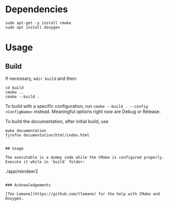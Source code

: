 # Dependencies

```
sudo apt-get -y install cmake
sudo apt install doxygen
```

# Usage

## Build

If necessary, `mdir build` and then:

```
cd build
cmake ..
cmake --build .
```

To build with a specific configuration, run `cmake --build . --config <ConfigName>` instead. Meaningful options right now are Debug or Release.

To build the documentation, after initial build, use
```
make documentation
firefox documentation/html/index.html
``̀

## Usage

The executable is a dummy code while the CMake is configured properly. Execute it while in `build` folder:

```
./app/reindeer2
```

### Acknowledgements

[Téo Lemane](https://github.com/tlemane) for the help with CMake and Doxygen.